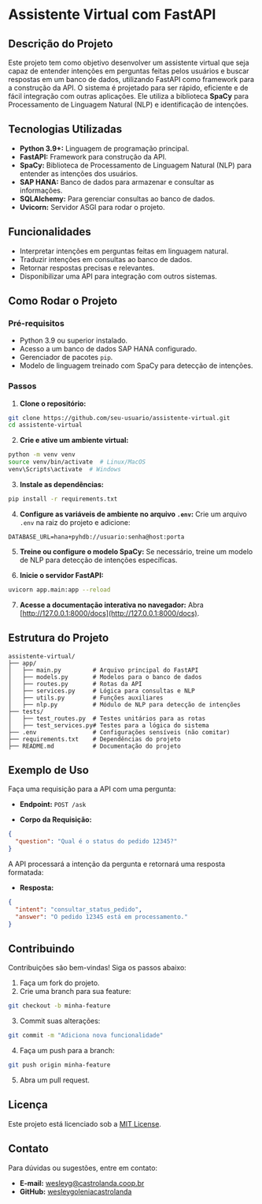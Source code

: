# Assistente Virtual com FastAPI

## Descrição do Projeto
Este projeto tem como objetivo desenvolver um assistente virtual que seja capaz de entender intenções em perguntas feitas pelos usuários e buscar respostas em um banco de dados, utilizando FastAPI como framework para a construção da API. O sistema é projetado para ser rápido, eficiente e de fácil integração com outras aplicações. Ele utiliza a biblioteca **SpaCy** para Processamento de Linguagem Natural (NLP) e identificação de intenções.

## Tecnologias Utilizadas
- **Python 3.9+:** Linguagem de programação principal.
- **FastAPI:** Framework para construção da API.
- **SpaCy:** Biblioteca de Processamento de Linguagem Natural (NLP) para entender as intenções dos usuários.
- **SAP HANA:** Banco de dados para armazenar e consultar as informações.
- **SQLAlchemy:** Para gerenciar consultas ao banco de dados.
- **Uvicorn:** Servidor ASGI para rodar o projeto.

## Funcionalidades
- Interpretar intenções em perguntas feitas em linguagem natural.
- Traduzir intenções em consultas ao banco de dados.
- Retornar respostas precisas e relevantes.
- Disponibilizar uma API para integração com outros sistemas.

## Como Rodar o Projeto

### Pré-requisitos
- Python 3.9 ou superior instalado.
- Acesso a um banco de dados SAP HANA configurado.
- Gerenciador de pacotes `pip`.
- Modelo de linguagem treinado com SpaCy para detecção de intenções.

### Passos

1. **Clone o repositório:**
```bash
git clone https://github.com/seu-usuario/assistente-virtual.git
cd assistente-virtual
```

2. **Crie e ative um ambiente virtual:**
```bash
python -m venv venv
source venv/bin/activate  # Linux/MacOS
venv\Scripts\activate  # Windows
```

3. **Instale as dependências:**
```bash
pip install -r requirements.txt
```

4. **Configure as variáveis de ambiente no arquivo `.env`:**
Crie um arquivo `.env` na raiz do projeto e adicione:
```plaintext
DATABASE_URL=hana+pyhdb://usuario:senha@host:porta
```

5. **Treine ou configure o modelo SpaCy:**
Se necessário, treine um modelo de NLP para detecção de intenções específicas.

6. **Inicie o servidor FastAPI:**
```bash
uvicorn app.main:app --reload
```

7. **Acesse a documentação interativa no navegador:**
Abra [http://127.0.0.1:8000/docs](http://127.0.0.1:8000/docs).

## Estrutura do Projeto
```plaintext
assistente-virtual/
├── app/
│   ├── main.py         # Arquivo principal do FastAPI
│   ├── models.py       # Modelos para o banco de dados
│   ├── routes.py       # Rotas da API
│   ├── services.py     # Lógica para consultas e NLP
│   ├── utils.py        # Funções auxiliares
│   ├── nlp.py          # Módulo de NLP para detecção de intenções
├── tests/
│   ├── test_routes.py  # Testes unitários para as rotas
│   ├── test_services.py# Testes para a lógica do sistema
├── .env                # Configurações sensíveis (não comitar)
├── requirements.txt    # Dependências do projeto
├── README.md           # Documentação do projeto
```

## Exemplo de Uso

Faça uma requisição para a API com uma pergunta:

- **Endpoint:** `POST /ask`

- **Corpo da Requisição:**
```json
{
  "question": "Qual é o status do pedido 12345?"
}
```

A API processará a intenção da pergunta e retornará uma resposta formatada:

- **Resposta:**
```json
{
  "intent": "consultar_status_pedido",
  "answer": "O pedido 12345 está em processamento."
}
```

## Contribuindo

Contribuições são bem-vindas! Siga os passos abaixo:

1. Faça um fork do projeto.
2. Crie uma branch para sua feature:
```bash
git checkout -b minha-feature
```
3. Commit suas alterações:
```bash
git commit -m "Adiciona nova funcionalidade"
```
4. Faça um push para a branch:
```bash
git push origin minha-feature
```
5. Abra um pull request.

## Licença

Este projeto está licenciado sob a [MIT License](LICENSE).

## Contato

Para dúvidas ou sugestões, entre em contato:

- **E-mail:** wesleyg@castrolanda.coop.br
- **GitHub:** [wesleygoleniacastrolanda](https://github.com/seu-usuario/assistente-virtual)

